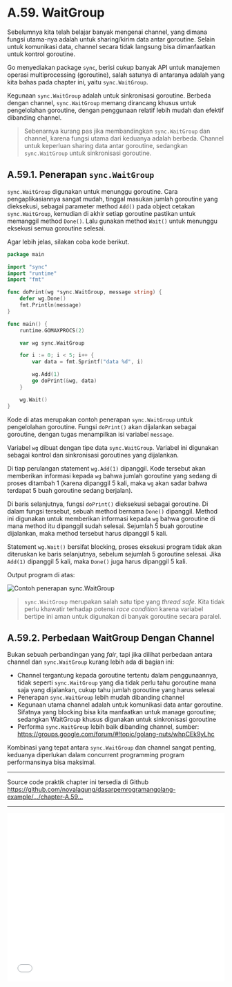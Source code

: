 # A.59. WaitGroup

Sebelumnya kita telah belajar banyak mengenai channel, yang dimana fungsi utama-nya adalah untuk sharing/kirim data antar goroutine. Selain untuk komunikasi data, channel secara tidak langsung bisa dimanfaatkan untuk kontrol goroutine.

Go menyediakan package `sync`, berisi cukup banyak API untuk manajemen operasi multiprocessing (goroutine), salah satunya di antaranya adalah yang kita bahas pada chapter ini, yaitu `sync.WaitGroup`.

Kegunaan `sync.WaitGroup` adalah untuk sinkronisasi goroutine. Berbeda dengan channel, `sync.WaitGroup` memang dirancang khusus untuk pengelolahan goroutine, dengan penggunaan relatif lebih mudah dan efektif dibanding channel.

> Sebenarnya kurang pas jika membandingkan `sync.WaitGroup` dan channel, karena fungsi utama dari keduanya adalah berbeda. Channel untuk keperluan sharing data antar goroutine, sedangkan `sync.WaitGroup` untuk sinkronisasi goroutine.

## A.59.1. Penerapan `sync.WaitGroup`

`sync.WaitGroup` digunakan untuk menunggu goroutine. Cara pengaplikasiannya sangat mudah, tinggal masukan jumlah goroutine yang dieksekusi, sebagai parameter method `Add()` pada object cetakan `sync.WaitGroup`, kemudian di akhir setiap goroutine pastikan untuk memanggil method `Done()`. Lalu gunakan method `Wait()` untuk menunggu eksekusi semua goroutine selesai.

Agar lebih jelas, silakan coba kode berikut.

```go
package main

import "sync"
import "runtime"
import "fmt"

func doPrint(wg *sync.WaitGroup, message string) {
    defer wg.Done()
    fmt.Println(message)
}

func main() {
    runtime.GOMAXPROCS(2)

    var wg sync.WaitGroup

    for i := 0; i < 5; i++ {
        var data = fmt.Sprintf("data %d", i)

        wg.Add(1)
        go doPrint(&wg, data)
    }

    wg.Wait()
}
```

Kode di atas merupakan contoh penerapan `sync.WaitGroup` untuk pengelolahan goroutine. Fungsi `doPrint()` akan dijalankan sebagai goroutine, dengan tugas menampilkan isi variabel `message`.

Variabel `wg` dibuat dengan tipe data `sync.WaitGroup`. Variabel ini digunakan sebagai kontrol dan sinkronisasi goroutines yang dijalankan.

Di tiap perulangan statement `wg.Add(1)` dipanggil. Kode tersebut akan memberikan informasi kepada `wg` bahwa jumlah goroutine yang sedang di proses ditambah 1 (karena dipanggil 5 kali, maka `wg` akan sadar bahwa terdapat 5 buah goroutine sedang berjalan).

Di baris selanjutnya, fungsi `doPrint()` dieksekusi sebagai goroutine. Di dalam fungsi tersebut, sebuah method bernama `Done()` dipanggil. Method ini digunakan untuk memberikan informasi kepada `wg` bahwa goroutine di mana method itu dipanggil sudah selesai. Sejumlah 5 buah goroutine dijalankan, maka method tersebut harus dipanggil 5 kali.

Statement `wg.Wait()` bersifat blocking, proses eksekusi program tidak akan diteruskan ke baris selanjutnya, sebelum sejumlah 5 goroutine selesai. Jika `Add(1)` dipanggil 5 kali, maka `Done()` juga harus dipanggil 5 kali.

Output program di atas:

![Contoh penerapan <code>sync.WaitGroup</code>](images/A_waitgroup_1_waitgroup.png)

> `sync.WaitGroup` merupakan salah satu tipe yang *thread safe*. Kita tidak perlu khawatir terhadap potensi *race condition* karena variabel bertipe ini aman untuk digunakan di banyak goroutine secara paralel.

## A.59.2. Perbedaan WaitGroup Dengan Channel

Bukan sebuah perbandingan yang *fair*, tapi jika dilihat perbedaan antara channel dan `sync.WaitGroup` kurang lebih ada di bagian ini:

 - Channel tergantung kepada goroutine tertentu dalam penggunaannya, tidak seperti `sync.WaitGroup` yang dia tidak perlu tahu goroutine mana saja yang dijalankan, cukup tahu jumlah goroutine yang harus selesai
 - Penerapan `sync.WaitGroup` lebih mudah dibanding channel
 - Kegunaan utama channel adalah untuk komunikasi data antar goroutine. Sifatnya yang blocking bisa kita manfaatkan untuk manage goroutine; sedangkan WaitGroup khusus digunakan untuk sinkronisasi goroutine
 - Performa `sync.WaitGroup` lebih baik dibanding channel, sumber: https://groups.google.com/forum/#!topic/golang-nuts/whpCEk9yLhc

Kombinasi yang tepat antara `sync.WaitGroup` dan channel sangat penting, keduanya diperlukan dalam concurrent programming program performansinya bisa maksimal.

---

<div class="source-code-link">
    <div class="source-code-link-message">Source code praktik chapter ini tersedia di Github</div>
    <a href="https://github.com/novalagung/dasarpemrogramangolang-example/tree/master/chapter-A.59-waitgroup">https://github.com/novalagung/dasarpemrogramangolang-example/.../chapter-A.59...</a>
</div>

---

<iframe src="partial/ebooks.html" width="100%" height="390px" frameborder="0" scrolling="no"></iframe>
